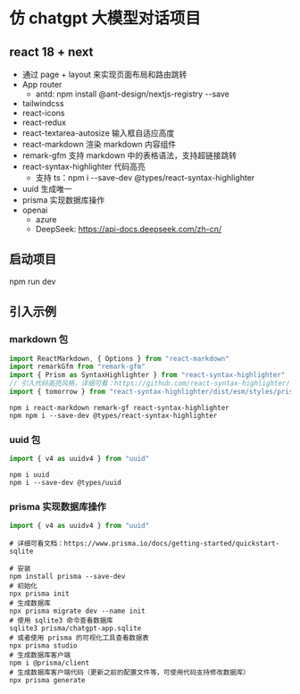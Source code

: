 # 仿 chatgpt 大模型对话项目
## react 18 + next
 - 通过 page + layout 来实现页面布局和路由跳转
 - App router
    - antd: npm install @ant-design/nextjs-registry --save
 - tailwindcss
 - react-icons
 - react-redux
 - react-textarea-autosize 输入框自适应高度
 - react-markdown 渲染 markdown 内容组件
 - remark-gfm 支持 markdown 中的表格语法，支持超链接跳转
 - react-syntax-highlighter 代码高亮
    - 支持 ts：npm i --save-dev @types/react-syntax-highlighter
 - uuid 生成唯一 
 - prisma 实现数据库操作
 - openai
    - azure
    - DeepSeek: https://api-docs.deepseek.com/zh-cn/

##  启动项目
npm run dev

## 引入示例
### markdown 包
```javascript
import ReactMarkdown, { Options } from "react-markdown"
import remarkGfm from "remark-gfm"
import { Prism as SyntaxHighlighter } from "react-syntax-highlighter"
// 引入代码高亮风格，详细可看：https://github.com/react-syntax-highlighter/react-syntax-highlighter/tree/master/src/styles/prism
import { tomorrow } from "react-syntax-highlighter/dist/esm/styles/prism"
```

```shell
npm i react-markdown remark-gf react-syntax-highlighter
npm npm i --save-dev @types/react-syntax-highlighter
```

### uuid 包
```javascript
import { v4 as uuidv4 } from "uuid"
```

```shell
npm i uuid
npm i --save-dev @types/uuid
```

### prisma 实现数据库操作
```javascript
import { v4 as uuidv4 } from "uuid"
```

```shell
# 详细可看文档：https://www.prisma.io/docs/getting-started/quickstart-sqlite

# 安装
npm install prisma --save-dev
# 初始化
npx prisma init
# 生成数据库
npx prisma migrate dev --name init
# 使用 sqlite3 命令查看数据库
sqlite3 prisma/chatgpt-app.sqlite
# 或者使用 prisma 的可视化工具查看数据表
npx prisma studio
# 生成数据库客户端
npm i @prisma/client
# 生成数据库客户端代码（更新之前的配置文件等，可使用代码支持修改数据库）
npx prisma generate
```